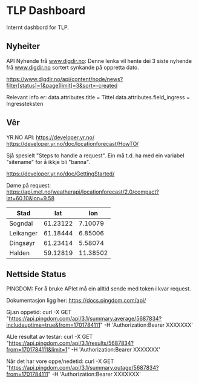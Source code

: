 # TLP Dashboard

Internt dashbord for TLP.

## Nyheiter

API Nyhende frå www.digdir.no:
Denne lenka vil hente dei 3 siste nyhende frå www.digdir.no sortert synkande på oppretta dato.

https://www.digdir.no/api/content/node/news?filter[status]=1&page[limit]=3&sort=-created

Relevant info er:
data.attributes.title = Tittel
data.attributes.field_ingress = Ingressteksten

## Vêr

YR.NO API:
https://developer.yr.no/
https://developer.yr.no/doc/locationforecast/HowTO/

Sjå spesielt "Steps to handle a request". Ein må t.d. ha med ein variabel "sitename" for å ikkje bli "banna".

https://developer.yr.no/doc/GettingStarted/

Døme på request:
https://api.met.no/weatherapi/locationforecast/2.0/compact?lat=60.10&lon=9.58

| Stad      | lat      | lon      |
| --------- | -------- | -------- |
| Sogndal   | 61.23122 | 7.10079  |
| Leikanger | 61.18444 | 6.85006  |
| Dingsøyr  | 61.23414 | 5.58074  |
| Halden    | 59.12819 | 11.38502 |

## Nettside Status

PINGDOM:
For å bruke APIet må ein alltid sende med token i kvar request.

Dokumentasjon ligg her:
https://docs.pingdom.com/api/

Gj.sn oppetid:
curl -X GET "https://api.pingdom.com/api/3.1/summary.average/5687834?includeuptime=true&from=1701784111" -H 'Authorization:Bearer XXXXXXX'

ALle resultat av testar:
curl -X GET "https://api.pingdom.com/api/3.1/results/5687834?from=1701784111&limit=1" -H 'Authorization:Bearer XXXXXXX'

Når det har vore oppe/nedetid:
curl -X GET "https://api.pingdom.com/api/3.1/summary.outage/5687834?from=1701784111" -H 'Authorization:Bearer XXXXXXX'
